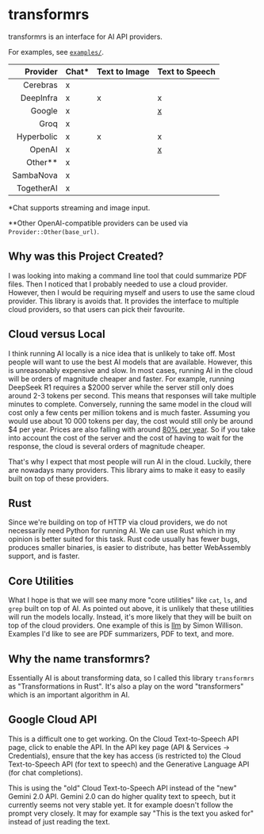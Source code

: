# transformrs

transformrs is an interface for AI API providers.

For examples, see [`examples/`](https://github.com/transformrs/transformrs/tree/main/examples).

Provider | Chat* | Text to Image | Text to Speech
--: | --- | --- | ---
Cerebras | x |
DeepInfra | x | x | x
Google | x |  | [x](#google-cloud-api)
Groq | x |
Hyperbolic | x | x | x
OpenAI | x | | [x](https://platform.openai.com/docs/guides/text-to-speech)
Other** | x
SambaNova | x |
TogetherAI | x |

\*Chat supports streaming and image input.

\*\*Other OpenAI-compatible providers can be used via `Provider::Other(base_url)`.

## Why was this Project Created?

I was looking into making a command line tool that could summarize PDF files.
Then I noticed that I probably needed to use a cloud provider.
However, then I would be requiring myself and users to use the same cloud provider.
This library is avoids that.
It provides the interface to multiple cloud providers, so that users can pick their favourite.

## Cloud versus Local

I think running AI locally is a nice idea that is unlikely to take off.
Most people will want to use the best AI models that are available.
However, this is unreasonably expensive and slow.
In most cases, running AI in the cloud will be orders of magnitude cheaper and faster.
For example, running DeepSeek R1 requires a $2000 server while the server still only does around 2-3 tokens per second.
This means that responses will take multiple minutes to complete.
Conversely, running the same model in the cloud will cost only a few cents per million tokens and is much faster.
Assuming you would use about 10 000 tokens per day, the cost would still only be around $4 per year.
Prices are also falling with around [80% per year](https://huijzer.xyz/posts/ai-learning-rate/).
So if you take into account the cost of the server and the cost of having to wait for the response, the cloud is several orders of magnitude cheaper.

That's why I expect that most people will run AI in the cloud.
Luckily, there are nowadays many providers.
This library aims to make it easy to easily built on top of these providers.

## Rust

Since we're building on top of HTTP via cloud providers, we do not necessarily need Python for running AI.
We can use Rust which in my opinion is better suited for this task.
Rust code usually has fewer bugs, produces smaller binaries, is easier to distribute, has better WebAssembly support, and is faster.

## Core Utilities

What I hope is that we will see many more "core utilities" like `cat`, `ls`, and `grep` built on top of AI.
As pointed out above, it is unlikely that these utilities will run the models locally.
Instead, it's more likely that they will be built on top of the cloud providers.
One example of this is [llm](https://github.com/simonw/llm) by Simon Willison.
Examples I'd like to see are PDF summarizers, PDF to text, and more.

## Why the name transformrs?

Essentially AI is about transforming data, so I called this library `transformrs` as "Transformations in Rust".
It's also a play on the word "transformers" which is an important algorithm in AI.

## Google Cloud API

This is a difficult one to get working.
On the Cloud Text-to-Speech API page, click to enable the API.
In the API key page (API & Services -> Credentials), ensure that the key has access (is restricted to) the Cloud Text-to-Speech API (for text to speech) and the Generative Language API (for chat completions).

This is using the "old" Cloud Text-to-Speech API instead of the "new" Gemini 2.0 API.
Gemini 2.0 can do higher quality text to speech, but it currently seems not very stable yet.
It for example doesn't follow the prompt very closely.
It may for example say "This is the text you asked for" instead of just reading the text.
